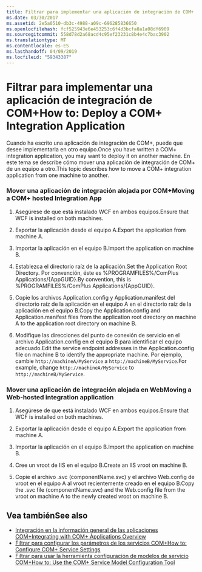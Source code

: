 ```yaml
---
title: Filtrar para implementar una aplicación de integración de COM+
ms.date: 03/30/2017
ms.assetid: 2e5a0510-db3c-4988-a09c-696285836650
ms.openlocfilehash: fcf525943e6e453253c6f4d3bcfa8a1a08df6909
ms.sourcegitcommit: 558d78d2a68acd4c95ef23231c8b4e4c7bac3902
ms.translationtype: MT
ms.contentlocale: es-ES
ms.lasthandoff: 04/09/2019
ms.locfileid: "59343387"
---
```

# <a name="how-to-deploy-a-com-integration-application"></a><span data-ttu-id="ce59e-102">Filtrar para implementar una aplicación de integración de COM+</span><span class="sxs-lookup"><span data-stu-id="ce59e-102">How to: Deploy a COM+ Integration Application</span></span>
<span data-ttu-id="ce59e-103">Cuando ha escrito una aplicación de integración de COM+, puede que desee implementarla en otro equipo.</span><span class="sxs-lookup"><span data-stu-id="ce59e-103">Once you have written a COM+ integration application, you may want to deploy it on another machine.</span></span> <span data-ttu-id="ce59e-104">En este tema se describe cómo mover una aplicación de integración de COM+ de un equipo a otro.</span><span class="sxs-lookup"><span data-stu-id="ce59e-104">This topic describes how to move a COM+ integration application from one machine to another.</span></span>  
  
### <a name="moving-a-com-hosted-integration-app"></a><span data-ttu-id="ce59e-105">Mover una aplicación de integración alojada por COM+</span><span class="sxs-lookup"><span data-stu-id="ce59e-105">Moving a COM+ hosted Integration App</span></span>  
  
1. <span data-ttu-id="ce59e-106">Asegúrese de que está instalado WCF en ambos equipos.</span><span class="sxs-lookup"><span data-stu-id="ce59e-106">Ensure that WCF is installed on both machines.</span></span>  
  
2. <span data-ttu-id="ce59e-107">Exportar la aplicación desde el equipo A.</span><span class="sxs-lookup"><span data-stu-id="ce59e-107">Export the application from machine A.</span></span>  
  
3. <span data-ttu-id="ce59e-108">Importar la aplicación en el equipo B.</span><span class="sxs-lookup"><span data-stu-id="ce59e-108">Import the application on machine B.</span></span>  
  
4. <span data-ttu-id="ce59e-109">Establezca el directorio raíz de la aplicación.</span><span class="sxs-lookup"><span data-stu-id="ce59e-109">Set the Application Root Directory.</span></span> <span data-ttu-id="ce59e-110">Por convención, éste es %PROGRAMFILES%/ComPlus Applications/{AppGUID}.</span><span class="sxs-lookup"><span data-stu-id="ce59e-110">By convention, this is %PROGRAMFILES%/ComPlus Applications/{AppGUID}.</span></span>  
  
5. <span data-ttu-id="ce59e-111">Copie los archivos Application.config y Application.manifest del directorio raíz de la aplicación en el equipo A en el directorio raíz de la aplicación en el equipo B.</span><span class="sxs-lookup"><span data-stu-id="ce59e-111">Copy the Application.config and Application.manifest files from the application root directory on machine A to the application root directory on machine B.</span></span>  
  
6. <span data-ttu-id="ce59e-112">Modifique las direcciones del punto de conexión de servicio en el archivo Application.config en el equipo B para identificar el equipo adecuado.</span><span class="sxs-lookup"><span data-stu-id="ce59e-112">Edit the service endpoint addresses in the Application.config file on machine B to identify the appropriate machine.</span></span> <span data-ttu-id="ce59e-113">Por ejemplo, cambie `http://machineA/MyService` a `http://machineB/MyService`.</span><span class="sxs-lookup"><span data-stu-id="ce59e-113">For example, change `http://machineA/MyService` to `http://machineB/MyService`.</span></span>  
  
### <a name="moving-a-web-hosted-integration-application"></a><span data-ttu-id="ce59e-114">Mover una aplicación de integración alojada en Web</span><span class="sxs-lookup"><span data-stu-id="ce59e-114">Moving a Web-hosted integration application</span></span>  
  
1. <span data-ttu-id="ce59e-115">Asegúrese de que está instalado WCF en ambos equipos.</span><span class="sxs-lookup"><span data-stu-id="ce59e-115">Ensure that WCF is installed on both machines.</span></span>  
  
2. <span data-ttu-id="ce59e-116">Exportar la aplicación desde el equipo A.</span><span class="sxs-lookup"><span data-stu-id="ce59e-116">Export the application from machine A.</span></span>  
  
3. <span data-ttu-id="ce59e-117">Importar la aplicación en el equipo B.</span><span class="sxs-lookup"><span data-stu-id="ce59e-117">Import the application on machine B.</span></span>  
  
4. <span data-ttu-id="ce59e-118">Cree un vroot de IIS en el equipo B.</span><span class="sxs-lookup"><span data-stu-id="ce59e-118">Create an IIS vroot on machine B.</span></span>  
  
5. <span data-ttu-id="ce59e-119">Copie el archivo .svc (componentName.svc) y el archivo Web.config de vroot en el equipo A al vroot recientemente creado en el equipo B.</span><span class="sxs-lookup"><span data-stu-id="ce59e-119">Copy the .svc file (componentName.svc) and the Web.config file from the vroot on machine A to the newly created vroot on machine B.</span></span>  
  
## <a name="see-also"></a><span data-ttu-id="ce59e-120">Vea también</span><span class="sxs-lookup"><span data-stu-id="ce59e-120">See also</span></span>

- [<span data-ttu-id="ce59e-121">Integración en la información general de las aplicaciones COM+</span><span class="sxs-lookup"><span data-stu-id="ce59e-121">Integrating with COM+ Applications Overview</span></span>](../../../../docs/framework/wcf/feature-details/integrating-with-com-plus-applications-overview.md)
- [<span data-ttu-id="ce59e-122">Filtrar para configurar los parámetros de los servicios COM+</span><span class="sxs-lookup"><span data-stu-id="ce59e-122">How to: Configure COM+ Service Settings</span></span>](../../../../docs/framework/wcf/feature-details/how-to-configure-com-service-settings.md)
- [<span data-ttu-id="ce59e-123">Filtrar para usar la herramienta configuración de modelos de servicio COM+</span><span class="sxs-lookup"><span data-stu-id="ce59e-123">How to: Use the COM+ Service Model Configuration Tool</span></span>](../../../../docs/framework/wcf/feature-details/how-to-use-the-com-service-model-configuration-tool.md)
